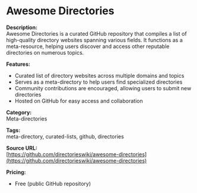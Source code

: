 # Awesome Directories

**Description:**  
Awesome Directories is a curated GitHub repository that compiles a list of high-quality directory websites spanning various fields. It functions as a meta-resource, helping users discover and access other reputable directories on numerous topics.

**Features:**
- Curated list of directory websites across multiple domains and topics
- Serves as a meta-directory to help users find specialized directories
- Community contributions are encouraged, allowing users to submit new directories
- Hosted on GitHub for easy access and collaboration

**Category:**  
Meta-directories

**Tags:**  
meta-directory, curated-lists, github, directories

**Source URL:**  
[https://github.com/directorieswiki/awesome-directories](https://github.com/directorieswiki/awesome-directories)

**Pricing:**
- Free (public GitHub repository)